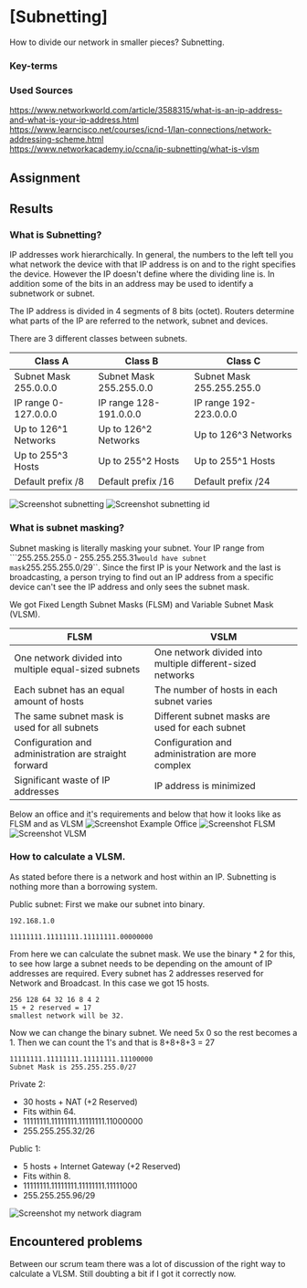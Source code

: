 # [Subnetting]
How to divide our network in smaller pieces? Subnetting.

### Key-terms


### Used Sources
https://www.networkworld.com/article/3588315/what-is-an-ip-address-and-what-is-your-ip-address.html  
https://www.learncisco.net/courses/icnd-1/lan-connections/network-addressing-scheme.html  
https://www.networkacademy.io/ccna/ip-subnetting/what-is-vlsm  


## Assignment

## Results
### What is Subnetting?
IP addresses work hierarchically. In general, the numbers to the left tell you what network the device with that IP address is on and to the right specifies the device. However the IP doesn't define where the dividing line is. In addition some of the bits in an address may be used to identify a subnetwork or subnet.

The IP address is divided in 4 segments of 8 bits (octet). Routers determine what parts of the IP are referred to the network, subnet and devices.

There are 3 different classes between subnets.

|Class A|Class B|Class C|
|---|---|---|
|Subnet Mask 255.0.0.0 |Subnet Mask 255.255.0.0|Subnet Mask 255.255.255.0|
|IP range 0-127.0.0.0|IP range 128-191.0.0.0|IP range 192-223.0.0.0 |
|Up to 126^1 Networks|Up to 126^2 Networks|Up to 126^3 Networks|
|Up to 255^3 Hosts|Up to 255^2 Hosts|Up to 255^1 Hosts|
|Default prefix /8 |Default prefix /16|Default prefix /24|



![Screenshot subnetting](../00_includes/NTW-01/subnetting_layers.png)
![Screenshot subnetting id](../00_includes/NTW-01/subnetting_id.png)

### What is subnet masking?
Subnet masking is literally masking your subnet. Your IP range from ```255.255.255.0 - 255.255.255.31`` would have subnet mask ``255.255.255.0/29``. Since the first IP is your Network and the last is broadcasting, a person trying to find out an IP address from a specific device can't see the IP address and only sees the subnet mask.

We got Fixed Length Subnet Masks (FLSM) and Variable Subnet Mask (VLSM).

|FLSM|VSLM|
|---|---|
|One network divided into multiple equal-sized subnets|One network divided into multiple different-sized networks|
|Each subnet has an equal amount of hosts | The number of hosts in each subnet varies|
|The same subnet mask is used for all subnets| Different subnet masks are used for each subnet|
| Configuration and administration are straight forward | Configuration and administration are more complex|
| Significant waste of IP addresses | IP address is minimized|

Below an office and it's requirements and below that how it looks like as FLSM and as VLSM
![Screenshot Example Office](../00_includes/NTW-01/subnetting_exampleOffice.jpg)
![Screenshot FLSM](../00_includes/NTW-01/subnetting_FLSM.jpg)
![Screenshot VLSM](../00_includes/NTW-01/subnetting_VLSM.jpg)

### How to calculate a VLSM.
As stated before there is a network and host within an IP. Subnetting is nothing more than a borrowing system.

Public subnet:
First we make our subnet into binary.
```
192.168.1.0

11111111.11111111.11111111.00000000
```
From here we can calculate the subnet mask. We use the binary * 2 for this, to see how large a subnet needs to be depending on the amount of IP addresses are required. Every subnet has 2 addresses reserved for Network and Broadcast. In this case we got 15 hosts.
```
256 128 64 32 16 8 4 2
15 + 2 reserved = 17
smallest network will be 32.

```
Now we can change the binary subnet. We need 5x 0 so the rest becomes a 1. Then we can count the 1's and that is 8+8+8+3 = 27
```
11111111.11111111.11111111.11100000
Subnet Mask is 255.255.255.0/27
```

Private 2:
- 30 hosts + NAT (+2 Reserved)
- Fits within 64. 
- 11111111.11111111.11111111.11000000
- 255.255.255.32/26

Public 1:
- 5 hosts + Internet Gateway (+2 Reserved)
- Fits within 8.
- 11111111.11111111.11111111.11111000
- 255.255.255.96/29

![Screenshot my network diagram](../00_includes/NTW-01/subnetting_own_diagram.jpg)

## Encountered problems
Between our scrum team there was a lot of discussion of the right way to calculate a VLSM. Still doubting a bit if I got it correctly now. 



